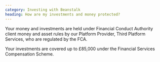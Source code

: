 ```yaml
---
category: Investing with Beanstalk
heading: How are my investments and money protected?
---
```


Your money and investments are held under Financial Conduct Authority client money and asset rules by our Platform Provider, Third Platform Services, who are regulated by the FCA.

Your investments are covered up to £85,000 under the Financial Services Compensation Scheme.